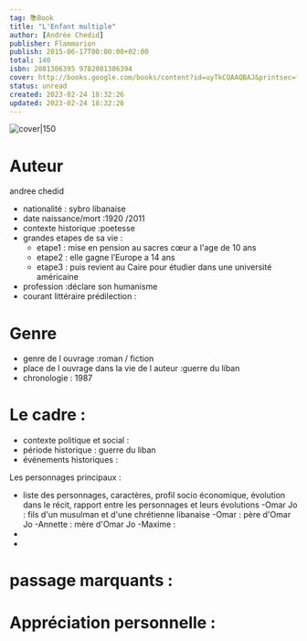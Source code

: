 ```yaml
---
tag: 📚Book
title: "L'Enfant multiple"
author: [Andrée Chedid]
publisher: Flammarion
publish: 2015-06-17T00:00:00+02:00
total: 140
isbn: 2081306395 9782081306394
cover: http://books.google.com/books/content?id=uyTkCQAAQBAJ&printsec=frontcover&img=1&zoom=1&edge=curl&source=gbs_api
status: unread
created: 2023-02-24 18:32:26
updated: 2023-02-24 18:32:26
---
```


![cover|150](http://books.google.com/books/content?id=uyTkCQAAQBAJ&printsec=frontcover&img=1&zoom=1&edge=curl&source=gbs_api)



# Auteur
andree chedid
- nationalité : sybro libanaise
- date naissance/mort :1920 /2011
- contexte historique :poetesse
- grandes etapes de sa vie :
	- etape1 : mise en pension au sacres cœur a l'age de 10 ans 
	- etape2 : elle gagne l’Europe a 14 ans
	- etape3 : puis revient au Caire pour étudier dans une université américaine
- profession :déclare son humanisme 
- courant littéraire prédilection : 

# Genre 
- genre de l ouvrage :roman / fiction
- place de l ouvrage dans la vie de l auteur :guerre du liban
- chronologie : 1987

# Le cadre :
- contexte politique et social :
- période historique : guerre du liban
- événements historiques :


 Les personnages principaux :

- liste des personnages, caractères, profil socio économique, évolution dans le récit, rapport entre les personnages et leurs évolutions
-Omar Jo : fils d'un musulman et d'une chrétienne libanaise
-Omar : père d'Omar Jo
-Annette : mère d'Omar Jo
-Maxime :
-
-



# passage marquants :



# Appréciation personnelle :